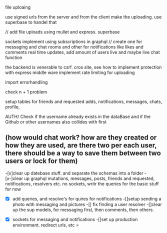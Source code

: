 file uploaing 

use signed urls from the server and from the client make the uploading. use superbase to handel that


// add file uploads using mullet 
and express. superbase

sockets
implement using subscriptions in graphql
// create one for messaging and chat rooms and other for notifications like likes and comments
real time updates, add amount of users live and maybe live chat function

the backend is venerable to csrf. cros site, see how to implement protection with express middle ware
implement rate limiting for uploading

import errorhandling 

check n + 1 problem 

setup tables for friends and requested adds, notifications, messages, chats, profile, 

AUTH/ Check if the username already exists in the dataBase and if the Github or other usernames also collides with first

(how would chat work? how are they created or how they are used, are there two per each user, there should be a way to save them between two users or lock for them)
-----------------------------------
-[x]clear up datebase stuff. and separate the schemas into a folder
-[x-]clear up graphql mutations, messages, posts, friends and requested, notifications, resolvers etc. no sockets, writr 
the queries for the basic stuff for now 
-[x] add queries, and resolve's for quires for notifications 
-[]setup sending a photo with messaging and pictures
-[] fix finding a user resolver
-[]clear up the sup models, for messaging first, then comments, then others.
-[x] sockets for messaging and notifications
-[]set up production environment. redirect urls, etc
=


